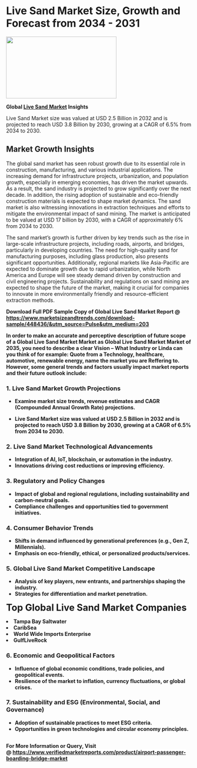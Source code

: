 <H1>Live Sand Market Size, Growth and Forecast from 2034 - 2031</H1><img class="aligncenter size-medium wp-image-584254" src="https://thirdeyenews.in/wp-content/uploads/2034/09/Global-Market-Research-300x168.jpeg" alt="" width="300" height="168" /><p><strong>Global&nbsp;<a href="https://www.marketsizeandtrends.com/download-sample/448436/&amp;utm_source=Pulse&amp;utm_medium=203">Live Sand Market</a> Insights</strong></p><p>Live Sand Market size was valued at USD 2.5 Billion in 2032 and is projected to reach USD 3.8 Billion by 2030, growing at a CAGR of 6.5% from 2034 to 2030.</p><p><!DOCTYPE html> <html lang="en"> <head> <meta charset="UTF-8"> <meta name="viewport" content="width=device-width, initial-scale=1.0"> <title>Sand Market Growth Insights</title> </head> <body> <h2>Market Growth Insights</h2> <p>The global sand market has seen robust growth due to its essential role in construction, manufacturing, and various industrial applications. The increasing demand for infrastructure projects, urbanization, and population growth, especially in emerging economies, has driven the market upwards. As a result, the sand industry is projected to grow significantly over the next decade. In addition, the rising adoption of sustainable and eco-friendly construction materials is expected to shape market dynamics. The sand market is also witnessing innovations in extraction techniques and efforts to mitigate the environmental impact of sand mining. The market is anticipated to be valued at USD 17 billion by 2030, with a CAGR of approximately 6% from 2034 to 2030.</p> <p><strong></strong></p> <p>The sand market’s growth is further driven by key trends such as the rise in large-scale infrastructure projects, including roads, airports, and bridges, particularly in developing countries. The need for high-quality sand for manufacturing purposes, including glass production, also presents significant opportunities. Additionally, regional markets like Asia-Pacific are expected to dominate growth due to rapid urbanization, while North America and Europe will see steady demand driven by construction and civil engineering projects. Sustainability and regulations on sand mining are expected to shape the future of the market, making it crucial for companies to innovate in more environmentally friendly and resource-efficient extraction methods.</p> <p><strong></p><p><span class=""><strong>Download Full PDF Sample Copy of Global Live Sand Market Report</strong> @ <a href="https://www.marketsizeandtrends.com/download-sample/448436/&amp;utm_source=Pulse&amp;utm_medium=203" target="_blank">https://www.marketsizeandtrends.com/download-sample/448436/&amp;utm_source=Pulse&amp;utm_medium=203</a></span></p><p>In order to make an accurate and perceptive description of future scope of a Global&nbsp;Live Sand Market Market as Global&nbsp;Live Sand Market Market of 2035, you need to describe a clear Vision &ndash; What Industry or Linda can you think of for example: Quote from a Technology, healthcare, automotive, renewable energy, name the market you are Reffering to. However, some general trends and factors usually impact market reports and their future outlook include:</p><h3>1.&nbsp;<strong>Live Sand Market Growth Projections</strong></h3><ul><li>Examine market size trends, revenue estimates and CAGR (Compounded Annual Growth Rate) projections.</li><li><p>Live Sand Market size was valued at USD 2.5 Billion in 2032 and is projected to reach USD 3.8 Billion by 2030, growing at a CAGR of 6.5% from 2034 to 2030.</p></li></ul><h3>2.&nbsp;<strong>Live Sand Market Technological Advancements</strong></h3><ul><li>Integration of AI, IoT, blockchain, or automation in the industry.</li><li>Innovations driving cost reductions or improving efficiency.</li></ul><h3>3.&nbsp;<strong>Regulatory and Policy Changes</strong></h3><ul><li>Impact of global and regional regulations, including sustainability and carbon-neutral goals.</li><li>Compliance challenges and opportunities tied to government initiatives.</li></ul><h3>4.&nbsp;<strong>Consumer Behavior Trends</strong></h3><ul><li>Shifts in demand influenced by generational preferences (e.g., Gen Z, Millennials).</li><li>Emphasis on eco-friendly, ethical, or personalized products/services.</li></ul><h3>5.&nbsp;<strong>Global Live Sand Market Competitive Landscape</strong></h3><ul><li>Analysis of key players, new entrants, and partnerships shaping the industry.</li><li>Strategies for differentiation and market penetration.</li></ul><p data-pm-slice="1 1 []"><span style="color: inherit; font-family: inherit; font-size: 25px;">Top Global Live Sand Market Companies</span></p><div class="" data-test-id=""><p><li>Tampa Bay Saltwater</li><li> CaribSea</li><li> World Wide Imports Enterprise</li><li> GulfLiveRock</li></p></div><h3>6.&nbsp;<strong>Economic and Geopolitical Factors</strong></h3><ul><li>Influence of global economic conditions, trade policies, and geopolitical events.</li><li>Resilience of the market to inflation, currency fluctuations, or global crises.</li></ul><h3>7.&nbsp;<strong>Sustainability and ESG (Environmental, Social, and Governance)</strong></h3><ul><li>Adoption of sustainable practices to meet ESG criteria.</li><li>Opportunities in green technologies and circular economy principles.</li></ul><h2><strong style="font-size: 14px;">For More Information or Query, Visit @&nbsp;</strong><a style="background-color: #ffffff; font-size: 14px;" href="https://www.marketsizeandtrends.com/report/live-sand-market/" target="_blank">https://www.verifiedmarketreports.com/product/airport-passenger-boarding-bridge-market</a></h2>
